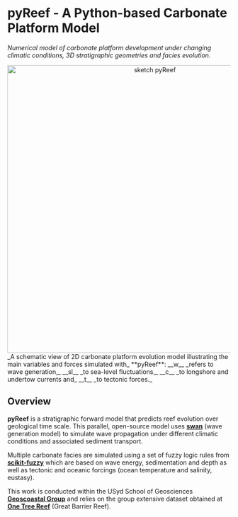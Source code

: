 
pyReef - A Python-based Carbonate Platform Model
=====

_Numerical model of carbonate platform development under changing climatic conditions, 3D stratigraphic geometries and facies evolution._

<div align="center">
    <img width=650 src="https://github.com/pyReef-model/pyReef/blob/master/Test/data/pyReef_sketch.png" alt="sketch pyReef" title="sketch of pyReef range of models."</img>
</div>
_A schematic view of 2D carbonate platform evolution model illustrating the main variables and forces simulated with_ **pyReef**: __w__ _refers to wave generation,_ __sl__ _to sea-level fluctuations,_ __c__ _to longshore and undertow currents and_ __t__ _to tectonic forces._

## Overview

**pyReef** is a stratigraphic forward model that predicts reef evolution over geological time scale. This parallel, open-source model uses [**swan**](http://swanmodel.sourceforge.net) (wave generation model) to simulate wave propagation under different climatic conditions and associated sediment transport. 

Multiple carbonate facies are simulated using a set of fuzzy logic rules from [**scikit-fuzzy**](https://github.com/scikit-fuzzy/scikit-fuzzy) which are based on wave energy, sedimentation and depth as well as tectonic and oceanic forcings (ocean temperature and salinity, eustasy). 

This work is conducted within the USyd School of Geosciences [**Geoscoastal Group**](http://sydney.edu.au/science/geosciences/research/re_geocoastal.shtml) and relies on the group extensive dataset obtained at [**One Tree Reef**](http://sydney.edu.au/science/oti/) (Great Barrier Reef).
